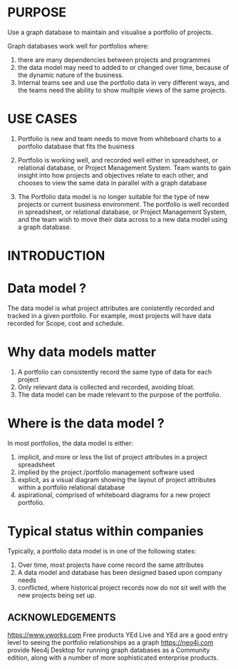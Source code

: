 # PURPOSE

Use a graph database to maintain and visualise a portfolio of projects.

Graph databases work well for portfolios where:
1. there are many dependencies between projects and programmes
2. the data model may need to added to or changed over time, because of the dynamic nature of the business. 
3. Internal teams see and use the portfolio data in very different ways, and the teams need the ability to show multiple views of the same projects. 

# USE CASES

1. Portfolio is new and team needs to move from whiteboard charts to a portfolio database that fits the business

2. Portfolio is working well, and recorded well either in spreadsheet, or relational database, or Project Management System. Team wants to gain insight into how projects and objectives relate to each other, and chooses to view the same data in parallel with a graph database

3. The Portfolio data model is no longer suitable for the type of new projects or current business environment. The portfolio is well recorded in spreadsheet, or relational database, or Project Management System, and the team wish to move their data across to a new data model using a graph database. 

# INTRODUCTION

# Data model ?

The data model is what project attributes are conistently recorded and tracked in a given portfolio. 
For example, most projects will have data recorded for Scope, cost and schedule. 

# Why data models matter

1. A portfolio can consistently record the same type of data for each project
2. Only relevant data is collected and recorded, avoiding bloat. 
3. The data model can be made relevant to the purpose of the portfolio. 

# Where is the data model ?
In most portfolios, the data model is either:
1. implicit, and more or less the list of project attributes in a project spreadsheet
2. implied by the project /portfolio management software used
3. explicit, as a visual diagram showing the layout of project attributes within a portfolio relational database
4. aspirational, comprised of whiteboard diagrams for a new project portfolio. 

# Typical status within companies

Typically, a portfolio data model is in one of the following states:
1. Over time, most projects have come record the same attributes
2. A data model and database has been designed based upon company needs
3. conflicted, where historical project records now do not sit well with the new projects being set up. 

## ACKNOWLEDGEMENTS
https://www.yworks.com Free products YEd Live and YEd are a good entry level to seeing the portfolio relationships as a graph
https://neo4j.com provide Neo4j Desktop for running graph databases as a Community edition, along with a number of more sophisticated enterprise products. 



